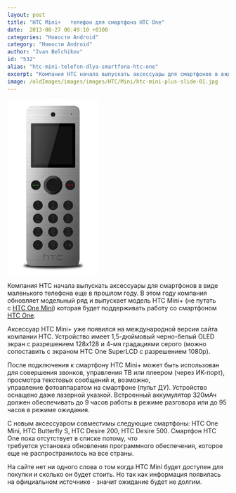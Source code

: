 ```yaml
---
layout: post
title: "HTC Mini+   телефон для смартфона HTC One"
date:  2013-08-27 06:49:10 +0300
categories: "Новости Android"
category: "Новости Android"
author: "Ivan Belchikov"
id: "532"
alias: "htc-mini-telefon-dlya-smartfona-htc-one"
excerpt: "Компания HTC начала выпускать аксессуары для смартфонов в виде маленького телефона еще в прошлом году. В этом году компания обновляет модельный ряд и выпускает модель HTC Mini+ (не путать с HTC One Mini) которая будет поддерживать работу со смартфоном HTC One."
image: /oldImages/images/images/HTC/Mini/htc-mini-plus-slide-01.jpg
---
```

<img src="/oldImages/images/images/HTC/Mini/htc-mini-plus-slide-01.jpg" alt="HTC Mini+" />

Компания HTC начала выпускать аксессуары для смартфонов в виде маленького телефона еще в прошлом году. В этом году компания обновляет модельный ряд и выпускает модель HTC Mini+ (не путать с <a href="index.php?option=com_content&amp;view=article&amp;id=435&amp;catid=8&amp;Itemid=102">HTC One Mini</a>) которая будет поддерживать работу со смартфоном <a href="index.php?option=com_content&amp;view=article&amp;id=288&amp;catid=8&amp;Itemid=102">HTC One</a>.


Аксессуар HTC Mini+ уже появился на международной версии сайта компании HTC. Устройство имеет 1,5-дюймовый черно-белый OLED экран с разрешением 128х128 и 4-мя градациями серого (можно сопоставить с экраном HTC One SuperLCD с разрешением 1080p).

После подключения к смартфону HTC Mini+ может быть использован для совершения звонков, управления ТВ или плеером (через ИК-порт), просмотра текстовых сообщений и, возможно, управление фотоаппаратом на смартфоне (пульт ДУ). Устройство оснащено даже лазерной указкой. Встроенный аккумулятор 320мАч должен обеспечивать до 9 часов работы в режиме разговора или до 95 часов в режиме ожидания.

С новым аксессуаром совместимы следующие смартфоны: HTC One Mini, HTC Butterfly S, HTC Desire 200, HTC Desire 500. Смартфон HTC One пока отсутствует в списке потому, что требуется установка обновления программного обеспечения, которое еще не распространилось на все страны.

На сайте нет ни одного слова о том когда HTC Mini будет доступен для покупки и сколько он будет стоить. Но так как информация появилась на официальном источнике - значит ожидание будет не долгим.
